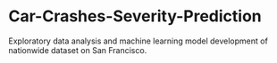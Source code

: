 # Car-Crashes-Severity-Prediction
Exploratory data analysis and machine learning model development of nationwide dataset on San Francisco.
